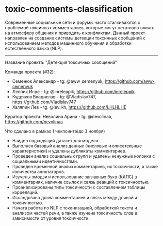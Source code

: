 # toxic-comments-classification

Современные социальные сети и форумы часто сталкиваются с проблемой токсичных комментариев, которые могут негативно влиять на атмосферу общения и приводить к конфликтам. Данный проект направлен на создание системы детекции токсичных сообщений с использованием методов машинного обучения и обработки естественного языка (NLP).

---

Название проекта: "Детекция токсичных сообщений"

Команда проекта (#32):
- Семенюк Александр - tg: @aww_semenyuk, https://github.com/aww-semenyuk
- Леппик Инрэ - tg: @inreleppik, https://github.com/inreleppik
- Кудряков Владислав - tg: @Vladislav747, https://github.com/Vladislav747
- Халяпин Лев - tg: @lev_kh, https://github.com/LHLHLHE

Куратор проекта: Неволина Арина - tg: @nevolinaa, https://github.com/nevolinaa

Что сделано в рамках 1 чекпоинта(до 3 ноября)
- Найден подходящий датасет для модели.
- Выполнен базовый анализ данных (числовые и описательные характеристики) и удалены дубликаты комментариев.
- Проведен анализ социальных групп и удалены ненужные колонки с социальными идентичностями.
- Проведен временной анализ комментариев, их токсичности, а также количества аннотаторов.
- Изучены эмодзи и использование заглавных букв (КАПС) в комментариях, наличие ссылок и связь реакций с токсичностью.
- Проанализированы типы токсичности с составлением таблицы корреляций.
- Исследована длина комментариев и связь между длиной и токсичностью.
- Начата работа по NLP с токенизацией, обработкой текста и анализом частей речи, а также изучена токсичность слов в зависимости от уровня токсичности.
